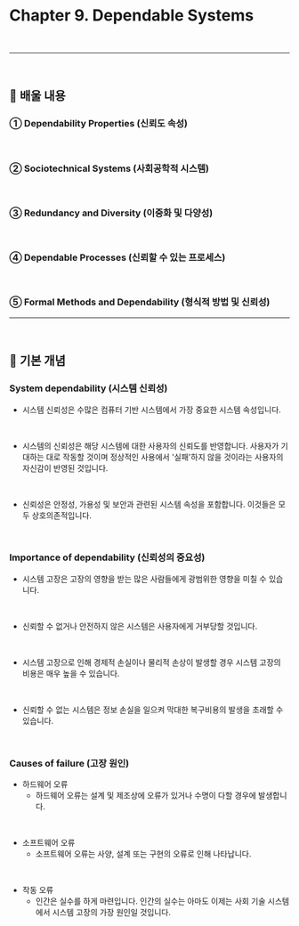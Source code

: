 # Chapter 9. Dependable Systems
<br>

---
<br>

## 🍏 배울 내용
### ① Dependability Properties (신뢰도 속성)
<br>

### ② Sociotechnical Systems (사회공학적 시스템)
<br>

### ③ Redundancy and Diversity (이중화 및 다양성)
<br>

### ④ Dependable Processes (신뢰할 수 있는 프로세스)
<br>

### ⑤ Formal Methods and Dependability (형식적 방법 및 신뢰성)

---
<br>

## 🍏 기본 개념

### System dependability (시스템 신뢰성)

- 시스템 신뢰성은 수많은 컴퓨터 기반 시스템에서 가장 중요한 시스템 속성입니다.
<br>

- 시스템의 신뢰성은 해당 시스템에 대한 사용자의 신뢰도를 반영합니다. 사용자가 기대하는 대로 작동할 것이며 정상적인 사용에서 '실패'하지 않을 것이라는 사용자의 자신감이 반영된 것입니다.
<br>

- 신뢰성은 안정성, 가용성 및 보안과 관련된 시스템 속성을 포함합니다. 이것들은 모두 상호의존적입니다.
<br>

### Importance of dependability (신뢰성의 중요성)

- 시스템 고장은 고장의 영향을 받는 많은 사람들에게 광범위한 영향을 미칠 수 있습니다.
<br>

- 신뢰할 수 없거나 안전하지 않은 시스템은 사용자에게 거부당할 것입니다.
<br>

- 시스템 고장으로 인해 경제적 손실이나 물리적 손상이 발생할 경우 시스템 고장의 비용은 매우 높을 수 있습니다.
<br>

- 신뢰할 수 없는 시스템은 정보 손실을 일으켜 막대한 복구비용의 발생을 초래할 수 있습니다.
<br>

### Causes of failure (고장 원인)

- 하드웨어 오류
  - 하드웨어 오류는 설계 및 제조상에 오류가 있거나 수명이 다할 경우에 발생합니다.
<br>

- 소프트웨어 오류
  - 소프트웨어 오류는 사양, 설계 또는 구현의 오류로 인해 나타납니다.
<br>

- 작동 오류
  - 인간은 실수를 하게 마련입니다. 인간의 실수는 아마도 이제는 사회 기술 시스템에서 시스템 고장의 가장 원인일 것입니다.
<br>
